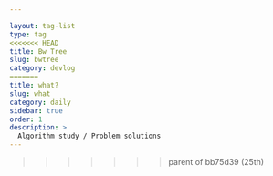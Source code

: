 ```yaml
---

layout: tag-list
type: tag
<<<<<<< HEAD
title: Bw Tree
slug: bwtree
category: devlog
=======
title: what?
slug: what
category: daily
sidebar: true
order: 1
description: >
  Algorithm study / Problem solutions
---
```

>>>>>>> parent of bb75d39 (25th)
